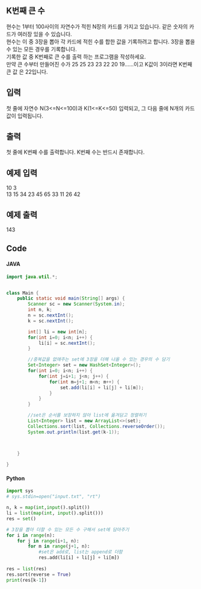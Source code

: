 ## K번째 큰 수
현수는 1부터 100사이의 자연수가 적힌 N장의 카드를 가지고 있습니다. 같은 숫자의 카드가 여러장 있을 수 있습니다.   
현수는 이 중 3장을 뽑아 각 카드에 적힌 수를 합한 값을 기록하려고 합니다. 3장을 뽑을 수 있는 모든 경우를 기록합니다.    
기록한 값 중 K번째로 큰 수를 출력 하는 프로그램을 작성하세요.    
만약 큰 수부터 만들어진 수가 25 25 23 23 22 20 19......이고 K값이 3이라면 K번째 큰 값 은 22입니다.    
   
## 입력     
첫 줄에 자연수 N(3<=N<=100)과 K(1<=K<=50) 입력되고, 그 다음 줄에 N개의 카드값이 입력됩니다.     
     
## 출력     
첫 줄에 K번째 수를 출력합니다. K번째 수는 반드시 존재합니다.    
     
## 예제 입력                                   
10 3   
13 15 34 23 45 65 33 11 26 42    
   
## 예제 출력    
143    
          
## Code    
#### JAVA   
```java
import java.util.*;


class Main {
	public static void main(String[] args) {
		Scanner sc = new Scanner(System.in);
		int n, k;
		n = sc.nextInt();
		k = sc.nextInt();

		int[] li = new int[n];
		for(int i=0; i<n; i++) {
			li[i] = sc.nextInt();
		}

		//중복값을 없애주는 set에 3장을 더해 나올 수 있는 경우의 수 담기
		Set<Integer> set = new HashSet<Integer>();
		for(int i=0; i<n; i++) {
			for(int j=i+1; j<n; j++) {
				for(int m=j+1; m<n; m++) {
					set.add(li[i] + li[j] + li[m]);
				}
			}
		}

		//set은 순서를 보장하지 않아 list에 옮겨담고 정렬하기
		List<Integer> list = new ArrayList<>(set);
		Collections.sort(list, Collections.reverseOrder());
		System.out.println(list.get(k-1));



	}
		
}
```
#### Python    
```python
import sys
# sys.stdin=open("input.txt", "rt")

n, k = map(int,input().split())
li = list(map(int, input().split()))
res = set()

# 3장을 뽑아 더할 수 있는 모든 수 구해서 set에 담아주기
for i in range(n):
    for j in range(i+1, n):
        for m in range(j+1, n):
            #set은 add로, list는 append로 더함
            res.add(li[i] + li[j] + li[m])  
            
res = list(res)
res.sort(reverse = True)
print(res[k-1])
```
